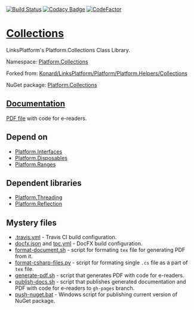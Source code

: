 [![Build Status](https://travis-ci.com/linksplatform/Collections.svg?branch=master)](https://travis-ci.com/linksplatform/Collections)
[![Codacy Badge](https://api.codacy.com/project/badge/Grade/735d9162bbdf4c36a8d14f48c2cd7e90)](https://app.codacy.com/app/drakonard/Collections?utm_source=github.com&utm_medium=referral&utm_content=linksplatform/Collections&utm_campaign=Badge_Grade_Dashboard)
[![CodeFactor](https://www.codefactor.io/repository/github/linksplatform/collections/badge)](https://www.codefactor.io/repository/github/linksplatform/collections)

# [Collections](https://github.com/linksplatform/Collections)

LinksPlatform's Platform.Collections Class Library.

Namespace: [Platform.Collections](https://linksplatform.github.io/Reflection.Sigil/api/Platform.Collections.html)

Forked from: [Konard/LinksPlatform/Platform/Platform.Helpers/Collections](https://github.com/Konard/LinksPlatform/tree/3f493392043220e6efef3df8650cd61f916122bd/Platform/Platform.Helpers/Collections)

NuGet package: [Platform.Collections](https://www.nuget.org/packages/Platform.Collections)

## [Documentation](https://linksplatform.github.io/Collections)
[PDF file](https://linksplatform.github.io/Collections/Platform.Collections.pdf) with code for e-readers.

## Depend on
* [Platform.Interfaces](https://github.com/linksplatform/Interfaces)
* [Platform.Disposables](https://github.com/linksplatform/Disposables)
* [Platform.Ranges](https://github.com/linksplatform/Ranges)

## Dependent libraries
* [Platform.Threading](https://github.com/linksplatform/Threading)
* [Platform.Reflection](https://github.com/linksplatform/Reflection)

## Mystery files
* [.travis.yml](https://github.com/linksplatform/Collections/blob/master/.travis.yml) - Travis CI build configuration.
* [docfx.json](https://github.com/linksplatform/Collections/blob/master/docfx.json) and [toc.yml](https://github.com/linksplatform/Collections/blob/master/toc.yml) - DocFX build configuration.
* [format-document.sh](https://github.com/linksplatform/Collections/blob/master/format-document.sh) - script for formating `tex` file for generating PDF from it.
* [format-csharp-files.py](https://github.com/linksplatform/Collections/blob/master/format-csharp-files.py) - script for formating single `.cs` file as a part of `tex` file.
* [generate-pdf.sh](https://github.com/linksplatform/Collections/blob/master/generate-pdf.sh) - script that generates PDF with code for e-readers.
* [publish-docs.sh](https://github.com/linksplatform/Collections/blob/master/publish-docs.sh) - script that publishes generated documentation and PDF with code for e-readers to `gh-pages` branch.
* [push-nuget.bat](https://github.com/linksplatform/Collections/blob/master/push-nuget.bat) - Windows script for publishing current version of NuGet package.